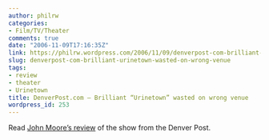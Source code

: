 ```yaml
---
author: philrw
categories:
- Film/TV/Theater
comments: true
date: "2006-11-09T17:16:35Z"
link: https://philrw.wordpress.com/2006/11/09/denverpost-com-brilliant-urinetown-wasted-on-wrong-venue/
slug: denverpost-com-brilliant-urinetown-wasted-on-wrong-venue
tags:
- review
- theater
- Urinetown
title: DenverPost.com – Brilliant “Urinetown” wasted on wrong venue
wordpress_id: 253
---
```


Read [John Moore’s review](http://www.denverpost.com/theater/ci_4625274) of the show from the Denver Post.









